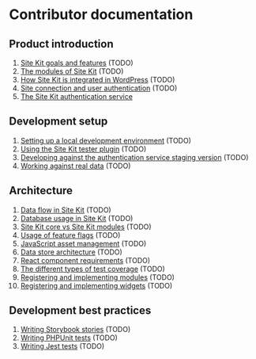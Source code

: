 # Contributor documentation

## Product introduction

1. [Site Kit goals and features](./Site-Kit-goals-and-features.md) (TODO)
2. [The modules of Site Kit](./The-modules-of-Site-Kit.md) (TODO)
3. [How Site Kit is integrated in WordPress](./How-Site-Kit-is-integrated-in-WordPress.md) (TODO)
4. [Site connection and user authentication](./Site-connection-and-user-authentication.md) (TODO)
5. [The Site Kit authentication service](./The-Site-Kit-authentication-service.md)

## Development setup

1. [Setting up a local development environment](./Setting-up-a-local-development-environment.md) (TODO)
2. [Using the Site Kit tester plugin](./Using-the-Site-Kit-tester-plugin.md) (TODO)
3. [Developing against the authentication service staging version](./Developing-against-the-authentication-service-staging-version.md) (TODO)
4. [Working against real data](./Working-against-real-data.md) (TODO)

## Architecture

1. [Data flow in Site Kit](./Data-flow-in-Site-Kit.md) (TODO)
2. [Database usage in Site Kit](./Database-usage-in-Site-Kit.md) (TODO)
3. [Site Kit core vs Site Kit modules](./Site-Kit-core-vs-Site-Kit-modules.md) (TODO)
4. [Usage of feature flags](./Usage-of-feature-flags.md) (TODO)
5. [JavaScript asset management](./JavaScript-asset-management.md) (TODO)
6. [Data store architecture](./Data-store-architecture.md) (TODO)
7. [React component requirements](./React-component-requirements.md) (TODO)
8. [The different types of test coverage](./The-different-types-of-test-coverage.md) (TODO)
9. [Registering and implementing modules](./Registering-and-implementing-modules.md) (TODO)
10. [Registering and implementing widgets](./Registering-and-implementing-widgets.md) (TODO)

## Development best practices

1. [Writing Storybook stories](./Writing-Storybook-stories.md) (TODO)
2. [Writing PHPUnit tests](./Writing-PHPUnit-tests.md) (TODO)
3. [Writing Jest tests](./Writing-Jest-tests.md) (TODO)
